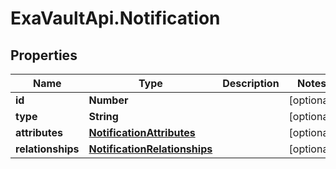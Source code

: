 # ExaVaultApi.Notification

## Properties
Name | Type | Description | Notes
------------ | ------------- | ------------- | -------------
**id** | **Number** |  | [optional] 
**type** | **String** |  | [optional] 
**attributes** | [**NotificationAttributes**](NotificationAttributes.md) |  | [optional] 
**relationships** | [**NotificationRelationships**](NotificationRelationships.md) |  | [optional] 
